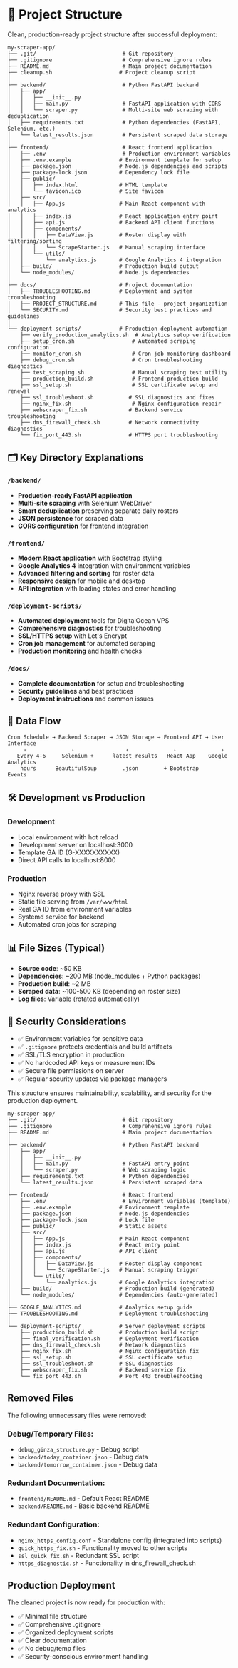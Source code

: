 # 📁 Project Structure

Clean, production-ready project structure after successful deployment:

```
my-scraper-app/
├── .git/                           # Git repository
├── .gitignore                      # Comprehensive ignore rules
├── README.md                       # Main project documentation
├── cleanup.sh                     # Project cleanup script
│
├── backend/                        # Python FastAPI backend
│   ├── app/
│   │   ├── __init__.py
│   │   ├── main.py                 # FastAPI application with CORS
│   │   └── scraper.py              # Multi-site web scraping with deduplication
│   ├── requirements.txt            # Python dependencies (FastAPI, Selenium, etc.)
│   └── latest_results.json         # Persistent scraped data storage
│
├── frontend/                       # React frontend application
│   ├── .env                        # Production environment variables
│   ├── .env.example               # Environment template for setup
│   ├── package.json               # Node.js dependencies and scripts
│   ├── package-lock.json          # Dependency lock file
│   ├── public/
│   │   ├── index.html             # HTML template
│   │   └── favicon.ico            # Site favicon
│   ├── src/
│   │   ├── App.js                 # Main React component with analytics
│   │   ├── index.js               # React application entry point
│   │   ├── api.js                 # Backend API client functions
│   │   ├── components/
│   │   │   ├── DataView.js        # Roster display with filtering/sorting
│   │   │   └── ScrapeStarter.js   # Manual scraping interface
│   │   └── utils/
│   │       └── analytics.js       # Google Analytics 4 integration
│   ├── build/                     # Production build output
│   └── node_modules/              # Node.js dependencies
│
├── docs/                          # Project documentation
│   ├── TROUBLESHOOTING.md         # Deployment and system troubleshooting
│   ├── PROJECT_STRUCTURE.md       # This file - project organization
│   └── SECURITY.md                # Security best practices and guidelines
│
└── deployment-scripts/            # Production deployment automation
    ├── verify_production_analytics.sh  # Analytics setup verification
    ├── setup_cron.sh                  # Automated scraping configuration
    ├── monitor_cron.sh                # Cron job monitoring dashboard
    ├── debug_cron.sh                  # Cron troubleshooting diagnostics
    ├── test_scraping.sh               # Manual scraping test utility
    ├── production_build.sh            # Frontend production build
    ├── ssl_setup.sh                   # SSL certificate setup and renewal
    ├── ssl_troubleshoot.sh           # SSL diagnostics and fixes
    ├── nginx_fix.sh                   # Nginx configuration repair
    ├── webscraper_fix.sh             # Backend service troubleshooting
    ├── dns_firewall_check.sh         # Network connectivity diagnostics
    └── fix_port_443.sh               # HTTPS port troubleshooting
```

## 🗂️ Key Directory Explanations

### `/backend/`
- **Production-ready FastAPI application**
- **Multi-site scraping** with Selenium WebDriver
- **Smart deduplication** preserving separate daily rosters
- **JSON persistence** for scraped data
- **CORS configuration** for frontend integration

### `/frontend/`
- **Modern React application** with Bootstrap styling
- **Google Analytics 4** integration with environment variables
- **Advanced filtering and sorting** for roster data
- **Responsive design** for mobile and desktop
- **API integration** with loading states and error handling

### `/deployment-scripts/`
- **Automated deployment** tools for DigitalOcean VPS
- **Comprehensive diagnostics** for troubleshooting
- **SSL/HTTPS setup** with Let's Encrypt
- **Cron job management** for automated scraping
- **Production monitoring** and health checks

### `/docs/`
- **Complete documentation** for setup and troubleshooting
- **Security guidelines** and best practices
- **Deployment instructions** and common issues

## 🔄 Data Flow

```
Cron Schedule → Backend Scraper → JSON Storage → Frontend API → User Interface
     ↓              ↓                ↓              ↓              ↓
   Every 4-6     Selenium +      latest_results   React App    Google Analytics
    hours      BeautifulSoup        .json        + Bootstrap      Events
```

## 🛠️ Development vs Production

### Development
- Local environment with hot reload
- Development server on localhost:3000
- Template GA ID (G-XXXXXXXXXX)
- Direct API calls to localhost:8000

### Production
- Nginx reverse proxy with SSL
- Static file serving from `/var/www/html`
- Real GA ID from environment variables
- Systemd service for backend
- Automated cron jobs for scraping

## 📊 File Sizes (Typical)

- **Source code**: ~50 KB
- **Dependencies**: ~200 MB (node_modules + Python packages)
- **Production build**: ~2 MB
- **Scraped data**: ~100-500 KB (depending on roster size)
- **Log files**: Variable (rotated automatically)

## 🔐 Security Considerations

- ✅ Environment variables for sensitive data
- ✅ `.gitignore` protects credentials and build artifacts
- ✅ SSL/TLS encryption in production
- ✅ No hardcoded API keys or measurement IDs
- ✅ Secure file permissions on server
- ✅ Regular security updates via package managers

This structure ensures maintainability, scalability, and security for the production deployment.

```
my-scraper-app/
├── .git/                           # Git repository
├── .gitignore                      # Comprehensive ignore rules
├── README.md                       # Main project documentation
│
├── backend/                        # Python FastAPI backend
│   ├── app/
│   │   ├── __init__.py
│   │   ├── main.py                 # FastAPI entry point
│   │   └── scraper.py              # Web scraping logic
│   ├── requirements.txt            # Python dependencies
│   └── latest_results.json         # Persistent scraped data
│
├── frontend/                       # React frontend
│   ├── .env                        # Environment variables (template)
│   ├── .env.example               # Environment template
│   ├── package.json               # Node.js dependencies
│   ├── package-lock.json          # Lock file
│   ├── public/                    # Static assets
│   ├── src/
│   │   ├── App.js                 # Main React component
│   │   ├── index.js               # React entry point
│   │   ├── api.js                 # API client
│   │   ├── components/
│   │   │   ├── DataView.js        # Roster display component
│   │   │   └── ScrapeStarter.js   # Manual scraping trigger
│   │   └── utils/
│   │       └── analytics.js       # Google Analytics integration
│   ├── build/                     # Production build (generated)
│   └── node_modules/              # Dependencies (auto-generated)
│
├── GOOGLE_ANALYTICS.md            # Analytics setup guide
├── TROUBLESHOOTING.md             # Deployment troubleshooting
│
└── deployment-scripts/            # Server deployment scripts
    ├── production_build.sh        # Production build script
    ├── final_verification.sh      # Deployment verification
    ├── dns_firewall_check.sh      # Network diagnostics
    ├── nginx_fix.sh               # Nginx configuration fix
    ├── ssl_setup.sh               # SSL certificate setup
    ├── ssl_troubleshoot.sh        # SSL diagnostics
    ├── webscraper_fix.sh          # Backend service fix
    └── fix_port_443.sh            # Port 443 troubleshooting
```

## Removed Files

The following unnecessary files were removed:

### Debug/Temporary Files:
- `debug_ginza_structure.py` - Debug script
- `backend/today_container.json` - Debug data
- `backend/tomorrow_container.json` - Debug data

### Redundant Documentation:
- `frontend/README.md` - Default React README
- `backend/README.md` - Basic backend README

### Redundant Configuration:
- `nginx_https_config.conf` - Standalone config (integrated into scripts)
- `quick_https_fix.sh` - Functionality moved to other scripts
- `ssl_quick_fix.sh` - Redundant SSL script
- `https_diagnostic.sh` - Functionality in dns_firewall_check.sh

## Production Deployment

The cleaned project is now ready for production with:
- ✅ Minimal file structure
- ✅ Comprehensive .gitignore
- ✅ Organized deployment scripts
- ✅ Clear documentation
- ✅ No debug/temp files
- ✅ Security-conscious environment handling
